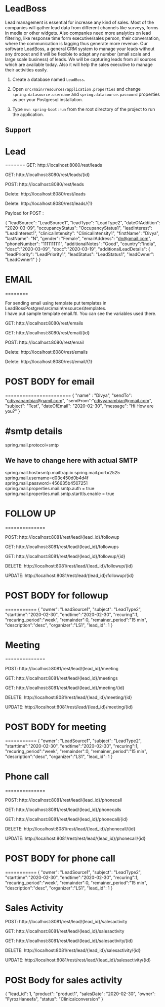 # LeadBoss

Lead management is essential for increase any kind of sales. Most of the companies will gather lead data from different channels like surveys, forms in media or other widgets. Also companies need more analytics on lead filtering, like response time form executive/sales person, their conversation, where the communication is lagging thus generate more revenue. Our software LeadBoss, a general CRM system to manage your leads without any dropout and it will be flexible to adapt any number (small scale and large scale business) of leads. We will be capturing leads from all sources which are available today. Also it will help the sales executive to manage their activities easily.

1. Create a database named `LeadBoss`.

2. Open `src/main/resources/application.properties` and change `spring.datasource.username` and `spring.datasource.password` properties as per your Postgresql installation.

3. Type `mvn spring-boot:run` from the root directory of the project to run the application.


## Support
# Lead
=======
GET: http://localhost:8080/rest/leads

GET: http://localhost:8080/rest/leads/{id}

POST: http://localhost:8080/rest/leads

Delete: http://localhost:8080/rest/leads

Delete: http://localhost:8080/rest/leads/{1}

Payload for POST :

{
	"leadSource": "LeadSource1",
	"leadType": "LeadType2",
	"dateOfAddition": "2020-03-09",
	"occupancyStatus": "OccupancyStatus1",
	"leadInterest": "LeadInterest1",
	"clinicalIntensity": "ClinicalIntensity1",
	"firstName": "Divya",
	"lastName": "N",
	"gender": "Female",
	"emailAddress": "dn@gmail.com",
	"phoneNumber": "1111111111",
	"additionalNotes": "Good",
	"country":"India",
	"dosc":"2020-03-09",
	"docc":"2020-03-19",
	"additionalLeadDetails": {
		"leadPriority": "LeadPriority1",
		"leadStatus": "LeadStatus1",
		"leadOwner": "LeadOwner1"
	}
}

# EMAIL
========

For sending email using template put templates in LeadBossPostgres\src\main\resources\templates.  
I have put sample template email.ftl. 
You can see the variables used there.  

GET: http://localhost:8080/rest/emails

GET: http://localhost:8080/rest/email/{id}

POST: http://localhost:8080/rest/email

Delete: http://localhost:8080/rest/emails

Delete: http://localhost:8080/rest/email/{1}

# POST BODY for email
=======================
{
"name" : "Divya",
"sendTo": "cdivyanambiar@gamil.com",
"sendFrom":"cdivyanambiar@gmail.com",
"subject": "Test",
"dateOfEmail": "2020-02-30",
"message": "Hi How are you?"
}

#smtp details 
=============

spring.mail.protocol=smtp
## We have to change here with actual SMTP 
spring.mail.host=smtp.mailtrap.io
spring.mail.port=2525
spring.mail.username=d03c450d0b4d4f
spring.mail.password=456635b4507251
spring.mail.properties.mail.smtp.auth = true
spring.mail.properties.mail.smtp.starttls.enable = true

# FOLLOW UP
==============

POST: http://localhost:8081/rest/lead/{lead_id}/followup

GET: http://localhost:8081/rest/lead/{lead_id}/followups

GET: http://localhost:8081/rest/lead/{lead_id}/followup/{id}

DELETE: http://localhost:8081/rest/lead/{lead_id}/followup/{id}

UPDATE: http://localhost:8081/rest/lead/{lead_id}/followup/{id}

# POST BODY for followup
===========
{
	"owner": "LeadSource1",
	"subject": "LeadType2",
	"starttime":"2020-02-30",
	"endtime":"2020-02-30",
	"recuring":1,
	"recuring_period":"week",
	"remainder":0,
	"remainer_period":"15 min",
	"description":"desc",
	"organizer":"LS1",
	"lead_id": 1
}

# Meeting
==============

POST: http://localhost:8081/rest/lead/{lead_id}/meeting

GET: http://localhost:8081/rest/lead/{lead_id}/meetings

GET: http://localhost:8081/rest/lead/{lead_id}/meeting/{id}

DELETE: http://localhost:8081/rest/lead/{lead_id}/meeting/{id}

UPDATE: http://localhost:8081/rest/lead/{lead_id}/meeting/{id}

# POST BODY for meeting
===========
{
	"owner": "LeadSource1",
	"subject": "LeadType2",
	"starttime":"2020-02-30",
	"endtime":"2020-02-30",
	"recuring":1,
	"recuring_period":"week",
	"remainder":0,
	"remainer_period":"15 min",
	"description":"desc",
	"organizer":"LS1",
	"lead_id": 1
}

# Phone call
==============

POST: http://localhost:8081/rest/lead/{lead_id}/phonecall

GET: http://localhost:8081/rest/lead/{lead_id}/phonecalls

GET: http://localhost:8081/rest/lead/{lead_id}/phonecall/{id}

DELETE: http://localhost:8081/rest/lead/{lead_id}/phonecall/{id}

UPDATE: http://localhost:8081/rest/rest/lead/{lead_id}/phonecall/{id}

# POST BODY for phone call
===========
{
	"owner": "LeadSource1",
	"subject": "LeadType2",
	"starttime":"2020-02-30",
	"endtime":"2020-02-30",
	"recuring":1,
	"recuring_period":"week",
	"remainder":0,
	"remainer_period":"15 min",
	"description":"desc",
	"organizer":"LS1",
	"lead_id": 1
}

Sales Activity
===============

POST: http://localhost:8081/rest/lead/{lead_id}/salesactivity

GET: http://localhost:8081/rest/lead/{lead_id}/salesactivity

GET: http://localhost:8081/rest/lead/{lead_id}/salesactivity/{id}

DELETE: http://localhost:8081/rest/lead/{lead_id}/salesactivity/{id}

UPDATE: http://localhost:8081/rest/rest/lead/{lead_id}/salesactivity/{id}

POSt Body for sales activity
==============================

{
	"lead_id": 1,
	"product": "product1",
	"salesDate": "2020-02-30",
	"owner": "FyrozHaneefa",
	"status": "Clinicalconversion"
}
